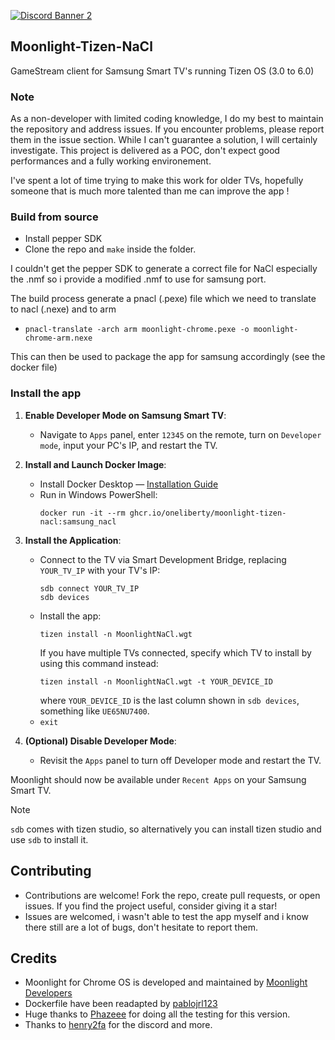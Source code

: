 <p align=left>
	<a href="https://discord.gg/zHafSd3bTw">
		<img src="https://discordapp.com/api/guilds/1196915612522393651/widget.png?style=banner2" alt="Discord Banner 2"/> 
	</a>
</p>

## Moonlight-Tizen-NaCl
GameStream client for Samsung Smart TV's running Tizen OS (3.0 to 6.0) 

### Note
As a non-developer with limited coding knowledge, I do my best to maintain the repository and address issues. If you encounter problems, please report them in the issue section. While I can't guarantee a solution, I will certainly investigate.
This project is delivered as a POC, don't expect good performances and a fully working environement. 

I've spent a lot of time trying to make this work for older TVs, hopefully someone that is much more talented than me can improve the app ! 

### Build from source 
- Install pepper SDK 
- Clone the repo and `make` inside the folder. 

I couldn't get the pepper SDK to generate a correct file for NaCl especially the .nmf so i provide a modified .nmf to use for samsung port.

The build process generate a pnacl (.pexe) file which we need to translate to nacl (.nexe) and to arm

- `pnacl-translate -arch arm moonlight-chrome.pexe -o moonlight-chrome-arm.nexe `

This can then be used to package the app for samsung accordingly (see the docker file)

### Install the app
1. **Enable Developer Mode on Samsung Smart TV**:
   - Navigate to `Apps` panel, enter `12345` on the remote, turn on `Developer mode`, input your PC's IP, and restart the TV.
2. **Install and Launch Docker Image**:
   - Install Docker Desktop — [Installation Guide](https://docs.docker.com/desktop/)
   - Run in Windows PowerShell:
     ```
     docker run -it --rm ghcr.io/oneliberty/moonlight-tizen-nacl:samsung_nacl
     ```
3. **Install the Application**:
   - Connect to the TV via Smart Development Bridge, replacing `YOUR_TV_IP` with your TV's IP:
     ```
     sdb connect YOUR_TV_IP
     sdb devices
     ```
   - Install the app:
     ```
     tizen install -n MoonlightNaCl.wgt
     ```
     If you have multiple TVs connected, specify which TV to install by using this command instead:
     ```
     tizen install -n MoonlightNaCl.wgt -t YOUR_DEVICE_ID
     ```
     where `YOUR_DEVICE_ID` is the last column shown in `sdb devices`, something like `UE65NU7400`.
   - `exit`

4. **(Optional) Disable Developer Mode**:
   - Revisit the `Apps` panel to turn off Developer mode and restart the TV.

Moonlight should now be available under `Recent Apps` on your Samsung Smart TV.

>[!NOTE]
> `sdb` comes with tizen studio, so alternatively you can install tizen studio and use `sdb` to install it. 

## Contributing
- Contributions are welcome! Fork the repo, create pull requests, or open issues. If you find the project useful, consider giving it a star!
- Issues are welcomed, i wasn't able to test the app myself and i know there still are a lot of bugs, don't hesitate to report them. 

## Credits
- Moonlight for Chrome OS is developed and maintained by [Moonlight Developers](https://github.com/moonlight-stream/moonlight-chrome)
- Dockerfile have been readapted by [pablojrl123](https://github.com/pablojrl123/moonlight-tizen-docker)
- Huge thanks to [Phazeee](https://github.com/MrPhaze62) for doing all the testing for this version. 
- Thanks to [henry2fa](https://github.com/henryfa2) for the discord and more. 
